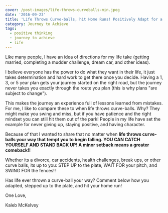 ```yaml
---
cover: /post-images/life-throws-curveballs-min.jpeg
date: '2016-09-23'
title: 'Life Throws Curve-balls, hit Home Runs! Positively Adapt for a Happier Life!'
category: Journey to Achieve
tags:
  - positive thinking
  - journey to achieve
  - life
---
```

Like many people, I have an idea of directions for my life take (getting married, completing a mudder challenge, dream car, and other ideas).

I believe everyone has the power to do what they want in their life, it just takes determination and hard work to get there once you decide. Having a 1, 3, or 5 year plan gets your journey started on the right road, but the journey never takes you exactly through the route you plan (this is why plans "are subject to change").

This makes the journey an experience full of lessons learned from mistakes. For me, I like to compare these to when life throws curve-balls. Why? They might make you swing and miss, but if you have patience and the right mindset you can still hit them out of the park! People in my life have set the example for never giving up, staying positive, and having character.

Because of that I wanted to share that no matter when __life throws curve-balls your way that tempt you to begin falling. YOU CAN CATCH YOURSELF AND STAND BACK UP! A minor setback means a greater comeback!!__

Whether its a divorce, car accidents, health challenges, break ups, or other curve balls, its up to you: STEP UP to the plate, WAIT FOR your pitch, and SWING FOR the fences!!

Has life ever thrown a curve-ball your way? Comment below how you adapted, stepped up to the plate, and hit your home run!

One Love,

Kaleb McKelvey
